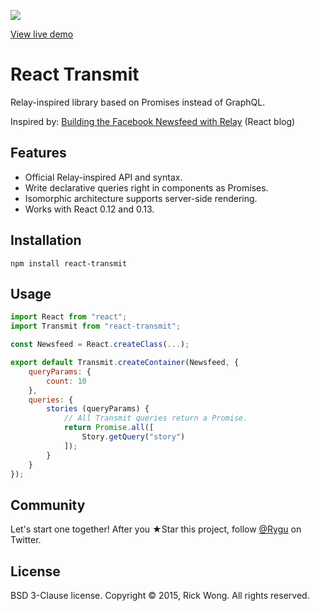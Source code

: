 ![](http://i.imgur.com/X3JE4Ev.png?1)

[View live demo](https://edealer.nl/react-transmit/) 

# React Transmit

Relay-inspired library based on Promises instead of GraphQL.

Inspired by: [Building the Facebook Newsfeed with Relay](http://facebook.github.io/react/blog/2015/03/19/building-the-facebook-news-feed-with-relay.html) (React blog)

## Features

- Official Relay-inspired API and syntax.
- Write declarative queries right in components as Promises.
- Isomorphic architecture supports server-side rendering.
- Works with React 0.12 and 0.13.

## Installation

	npm install react-transmit

## Usage

````js
import React from "react";
import Transmit from "react-transmit";

const Newsfeed = React.createClass(...);

export default Transmit.createContainer(Newsfeed, {
	queryParams: {
		count: 10
	},
	queries: {
		stories (queryParams) {
			// All Transmit queries return a Promise.
			return Promise.all([
				Story.getQuery("story")
			]);
		}
	}
});
````

## Community

Let's start one together! After you ★Star this project, follow [@Rygu](https://twitter.com/rygu)
on Twitter.

## License

BSD 3-Clause license. Copyright © 2015, Rick Wong. All rights reserved.
